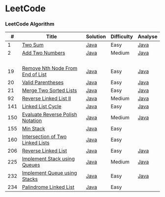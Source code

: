 LeetCode
========



### LeetCode Algorithm


| #    | Title                                                        | Solution                                                    | Difficulty | Analyse                                                     |
| ---- | ------------------------------------------------------------ | ----------------------------------------------------------- | ---------- | ----------------------------------------------------------- |
| 1    | [Two Sum](https://leetcode.com/problems/two-sum/)            | [Java](./algorithms/java/1.TwoSum)                          | Easy       | [Java](./algorithms/java/1.TwoSum)                          |
| 2    | [Add Two Numbers](https://leetcode.com/problems/add-two-numbers/) | [Java](./algorithms/java/2.addTwoNumbers)                   | Medium     | [Java](./algorithms/java/2.addTwoNumbers)                   |
|      |                                                              |                                                             |            |                                                             |
|      |                                                              |                                                             |            |                                                             |
|      |                                                              |                                                             |            |                                                             |
|      |                                                              |                                                             |            |                                                             |
| 19   | [Remove Nth Node From End of List](https://leetcode.com/problems/remove-nth-node-from-end-of-list/) | [Java](./algorithms/java/19.removeNthNodeFromEndOfList)     | Easy       | [Java](./algorithms/java/19.removeNthNodeFromEndOfList)     |
| 20   | [Valid Parentheses](https://leetcode.com/problems/valid-parentheses/) | [Java](./algorithms/java/20.validParentheses)               | Easy       | [Java](./algorithms/java/20.validParentheses)               |
| 21   | [Merge Two Sorted Lists](https://leetcode.com/problems/merge-two-sorted-lists/) | [Java](./algorithms/java/20.validParentheses)               | Easy       | [Java](./algorithms/java/20.validParentheses)               |
| 92   | [Reverse Linked List II](https://leetcode.com/problems/reverse-linked-list-ii/) | [Java](./algorithms/java/92.reverseLinkedListIi)            | Medium     | [Java](./algorithms/java/92.reverseLinkedListIi)            |
| 141  | [Linked List Cycle](https://leetcode.com/problems/linked-list-cycle/) | [Java](./algorithms/java/141.linkedListCycle)               | Easy       | [Java](./algorithms/java/141.linkedListCycle)               |
| 150  | [Evaluate Reverse Polish Notation](https://leetcode.com/problems/evaluate-reverse-polish-notation/) | [Java](./algorithms/java/150.evaluateReversePolishNotation) | Medium     | [Java](./algorithms/java/150.evaluateReversePolishNotation) |
| 155  | [Min Stack](https://leetcode.com/problems/min-stack/)        | [Java](./algorithms/java/155.minStack)                      | Easy       |                                                             |
| 160  | [Intersection of Two Linked Lists](https://leetcode.com/problems/intersection-of-two-linked-lists/) | [Java](./algorithms/java/160.intersectionOfTwoLinkedLists)  | Easy       |                                                             |
| 206  | [Reverse Linked List](https://leetcode.com/problems/reverse-linked-list/) | [Java](./algorithms/java/20.validParentheses)               | Easy       | [Java](./algorithms/java/20.validParentheses)               |
| 225  | [Implement Stack using Queues](https://leetcode.com/problems/implement-stack-using-queues/) | [Java](./algorithms/java/206.reverseLinkedList)             | Medium     | [Java](./algorithms/java/206.reverseLinkedList)             |
| 232  | [Implement Queue using Stacks](https://leetcode.com/problems/implement-queue-using-stacks/) | [Java](./algorithms/java/232.implementQueueUsingStacks)     | Easy       | [Java](./algorithms/java/232.implementQueueUsingStacks)     |
| 234  | [Palindrome Linked List](https://leetcode.com/problems/palindrome-linked-list/) | [Java](./algorithms/java/234.palindromeLinkedList)          | Easy       |                                                             |
